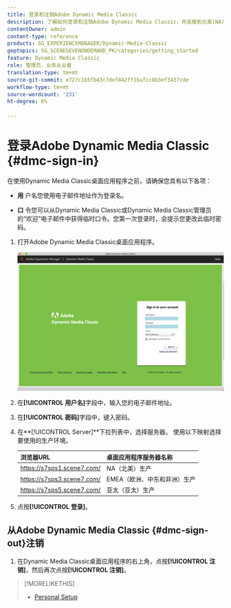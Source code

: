 ```yaml
---
title: 登录和注销Adobe Dynamic Media Classic
description: 了解如何登录和注销Adobe Dynamic Media Classic，并连接到北美(NA)或欧洲、中东、非洲(EMEA)或亚太地区(APAC)的生产环境服务器。
contentOwner: admin
content-type: reference
products: SG_EXPERIENCEMANAGER/Dynamic-Media-Classic
geptopics: SG_SCENESEVENONDEMAND_PK/categories/getting_started
feature: Dynamic Media Classic
role: 管理员，业务从业者
translation-type: tm+mt
source-git-commit: e727c1b5fb43c7def842ff1bafcc8b3ef3437cde
workflow-type: tm+mt
source-wordcount: '231'
ht-degree: 6%

---
```



<!-- UPDATE THIS TOPIC AFTER DECEMBER 31, 2020!!!!! -->

# 登录Adobe Dynamic Media Classic {#dmc-sign-in}

在使用Dynamic Media Classic桌面应用程序之前，请确保您具有以下各项：

* **用**
户名您使用电子邮件地址作为登录名。

* **口**
令您可以从Dynamic Media Classic或Dynamic Media Classic管理员的“欢迎”电子邮件中获得临时口令。您第一次登录时，会提示您更改此临时密码。

1. 打开Adobe Dynamic Media Classic桌面应用程序。

   ![Dynamic Media Classic登录](/help/assets/dmclassic-login1.png)

1. 在&#x200B;**[!UICONTROL 用户名]**&#x200B;字段中，输入您的电子邮件地址。
1. 在&#x200B;**[!UICONTROL 密码]**&#x200B;字段中，键入密码。
1. 在&#x200B;**[!UICONTROL Server]**下拉列表中，选择服务器。
使用以下映射选择要使用的生产环境。

   | 浏览器URL | 桌面应用程序服务器名称 |
   |---|---|
   | https://s7sps1.scene7.com/ | NA（北美）生产 |
   | https://s7sps3.scene7.com/ | EMEA（欧洲、中东和非洲）生产 |
   | https://s7sps5.scene7.com/ | 亚太（亚太）生产 |

1. 点按&#x200B;**[!UICONTROL 登录]**。

## 从Adobe Dynamic Media Classic {#dmc-sign-out}注销

1. 在Dynamic Media Classic桌面应用程序的右上角，点按&#x200B;**[!UICONTROL 注销]**，然后再次点按&#x200B;**[!UICONTROL 注销]**。

>[!MORELIKETHIS]
>
>* [Personal Setup](personal-setup.md#personal_setup)

